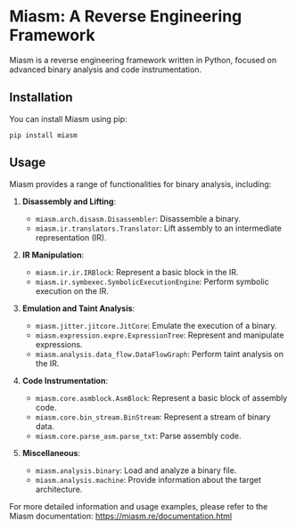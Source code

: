 # Miasm: A Reverse Engineering Framework

Miasm is a reverse engineering framework written in Python, focused on advanced binary analysis and code instrumentation.

## Installation

You can install Miasm using pip:

```
pip install miasm
```

## Usage

Miasm provides a range of functionalities for binary analysis, including:

1. **Disassembly and Lifting**:
   - `miasm.arch.disasm.Disassembler`: Disassemble a binary.
   - `miasm.ir.translators.Translator`: Lift assembly to an intermediate representation (IR).

2. **IR Manipulation**:
   - `miasm.ir.ir.IRBlock`: Represent a basic block in the IR.
   - `miasm.ir.symbexec.SymbolicExecutionEngine`: Perform symbolic execution on the IR.

3. **Emulation and Taint Analysis**:
   - `miasm.jitter.jitcore.JitCore`: Emulate the execution of a binary.
   - `miasm.expression.expre.ExpressionTree`: Represent and manipulate expressions.
   - `miasm.analysis.data_flow.DataFlowGraph`: Perform taint analysis on the IR.

4. **Code Instrumentation**:
   - `miasm.core.asmblock.AsmBlock`: Represent a basic block of assembly code.
   - `miasm.core.bin_stream.BinStream`: Represent a stream of binary data.
   - `miasm.core.parse_asm.parse_txt`: Parse assembly code.

5. **Miscellaneous**:
   - `miasm.analysis.binary`: Load and analyze a binary file.
   - `miasm.analysis.machine`: Provide information about the target architecture.

For more detailed information and usage examples, please refer to the Miasm documentation: https://miasm.re/documentation.html